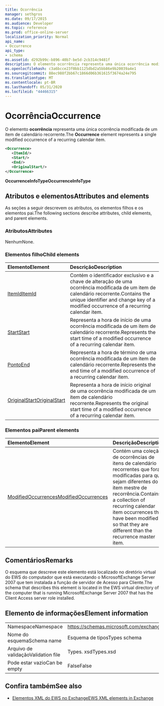 ```yaml
---
title: Ocorrência
manager: sethgros
ms.date: 09/17/2015
ms.audience: Developer
ms.topic: reference
ms.prod: office-online-server
localization_priority: Normal
api_name:
- Occurrence
api_type:
- schema
ms.assetid: d292b99c-b896-40b7-be5d-2cb314c9481f
description: O elemento ocorrência representa uma única ocorrência modificada de um item de calendário recorrente.
ms.openlocfilehash: c3a6bcce23f0bb1125dbd2a5bb86e9b20039a4e1
ms.sourcegitcommit: 88ec988f2bb67c1866d06b361615f3674a24e795
ms.translationtype: MT
ms.contentlocale: pt-BR
ms.lasthandoff: 05/31/2020
ms.locfileid: "44466315"
---
```

# <a name="occurrence"></a><span data-ttu-id="5c5d8-103">Ocorrência</span><span class="sxs-lookup"><span data-stu-id="5c5d8-103">Occurrence</span></span>

<span data-ttu-id="5c5d8-104">O elemento **ocorrência** representa uma única ocorrência modificada de um item de calendário recorrente.</span><span class="sxs-lookup"><span data-stu-id="5c5d8-104">The **Occurrence** element represents a single modified occurrence of a recurring calendar item.</span></span> 
  
```xml
<Occurrence>
   <ItemId/>
   <Start/>
   <End/>
   <OriginalStart/>
</Occurrence>
```

<span data-ttu-id="5c5d8-105">**OccurrenceInfoType**</span><span class="sxs-lookup"><span data-stu-id="5c5d8-105">**OccurrenceInfoType**</span></span>

## <a name="attributes-and-elements"></a><span data-ttu-id="5c5d8-106">Atributos e elementos</span><span class="sxs-lookup"><span data-stu-id="5c5d8-106">Attributes and elements</span></span>

<span data-ttu-id="5c5d8-107">As seções a seguir descrevem os atributos, os elementos filhos e os elementos pai.</span><span class="sxs-lookup"><span data-stu-id="5c5d8-107">The following sections describe attributes, child elements, and parent elements.</span></span>
  
### <a name="attributes"></a><span data-ttu-id="5c5d8-108">Atributos</span><span class="sxs-lookup"><span data-stu-id="5c5d8-108">Attributes</span></span>

<span data-ttu-id="5c5d8-109">Nenhum</span><span class="sxs-lookup"><span data-stu-id="5c5d8-109">None.</span></span>
  
### <a name="child-elements"></a><span data-ttu-id="5c5d8-110">Elementos filho</span><span class="sxs-lookup"><span data-stu-id="5c5d8-110">Child elements</span></span>

|<span data-ttu-id="5c5d8-111">**Elemento**</span><span class="sxs-lookup"><span data-stu-id="5c5d8-111">**Element**</span></span>|<span data-ttu-id="5c5d8-112">**Descrição**</span><span class="sxs-lookup"><span data-stu-id="5c5d8-112">**Description**</span></span>|
|:-----|:-----|
|[<span data-ttu-id="5c5d8-113">ItemId</span><span class="sxs-lookup"><span data-stu-id="5c5d8-113">ItemId</span></span>](itemid.md) <br/> |<span data-ttu-id="5c5d8-114">Contém o identificador exclusivo e a chave de alteração de uma ocorrência modificada de um item de calendário recorrente.</span><span class="sxs-lookup"><span data-stu-id="5c5d8-114">Contains the unique identifier and change key of a modified occurrence of a recurring calendar item.</span></span>  <br/> |
|[<span data-ttu-id="5c5d8-115">Start</span><span class="sxs-lookup"><span data-stu-id="5c5d8-115">Start</span></span>](start.md) <br/> |<span data-ttu-id="5c5d8-116">Representa a hora de início de uma ocorrência modificada de um item de calendário recorrente.</span><span class="sxs-lookup"><span data-stu-id="5c5d8-116">Represents the start time of a modified occurrence of a recurring calendar item.</span></span>  <br/> |
|[<span data-ttu-id="5c5d8-117">Ponto</span><span class="sxs-lookup"><span data-stu-id="5c5d8-117">End </span></span>](end-ex15websvcsotherref.md) <br/> |<span data-ttu-id="5c5d8-118">Representa a hora de término de uma ocorrência modificada de um item de calendário recorrente.</span><span class="sxs-lookup"><span data-stu-id="5c5d8-118">Represents the end time of a modified occurrence of a recurring calendar item.</span></span>  <br/> |
|[<span data-ttu-id="5c5d8-119">OriginalStart</span><span class="sxs-lookup"><span data-stu-id="5c5d8-119">OriginalStart</span></span>](originalstart.md) <br/> |<span data-ttu-id="5c5d8-120">Representa a hora de início original de uma ocorrência modificada de um item de calendário recorrente.</span><span class="sxs-lookup"><span data-stu-id="5c5d8-120">Represents the original start time of a modified occurrence of a recurring calendar item.</span></span>  <br/> |
   
### <a name="parent-elements"></a><span data-ttu-id="5c5d8-121">Elementos pai</span><span class="sxs-lookup"><span data-stu-id="5c5d8-121">Parent elements</span></span>

|<span data-ttu-id="5c5d8-122">**Elemento**</span><span class="sxs-lookup"><span data-stu-id="5c5d8-122">**Element**</span></span>|<span data-ttu-id="5c5d8-123">**Descrição**</span><span class="sxs-lookup"><span data-stu-id="5c5d8-123">**Description**</span></span>|
|:-----|:-----|
|[<span data-ttu-id="5c5d8-124">ModifiedOccurrences</span><span class="sxs-lookup"><span data-stu-id="5c5d8-124">ModifiedOccurrences</span></span>](modifiedoccurrences.md) <br/> |<span data-ttu-id="5c5d8-125">Contém uma coleção de ocorrências de itens de calendário recorrentes que foram modificadas para que sejam diferentes do item mestre de recorrência.</span><span class="sxs-lookup"><span data-stu-id="5c5d8-125">Contains a collection of recurring calendar item occurrences that have been modified so that they are different than the recurrence master item.</span></span>  <br/> |
   
## <a name="remarks"></a><span data-ttu-id="5c5d8-126">Comentários</span><span class="sxs-lookup"><span data-stu-id="5c5d8-126">Remarks</span></span>

<span data-ttu-id="5c5d8-127">O esquema que descreve este elemento está localizado no diretório virtual do EWS do computador que está executando o MicrosoftExchange Server 2007 que tem instalada a função de servidor de Acesso para Cliente.</span><span class="sxs-lookup"><span data-stu-id="5c5d8-127">The schema that describes this element is located in the EWS virtual directory of the computer that is running MicrosoftExchange Server 2007 that has the Client Access server role installed.</span></span>
  
## <a name="element-information"></a><span data-ttu-id="5c5d8-128">Elemento de informações</span><span class="sxs-lookup"><span data-stu-id="5c5d8-128">Element information</span></span>

|||
|:-----|:-----|
|<span data-ttu-id="5c5d8-129">Namespace</span><span class="sxs-lookup"><span data-stu-id="5c5d8-129">Namespace</span></span>  <br/> |https://schemas.microsoft.com/exchange/services/2006/types  <br/> |
|<span data-ttu-id="5c5d8-130">Nome do esquema</span><span class="sxs-lookup"><span data-stu-id="5c5d8-130">Schema name</span></span>  <br/> |<span data-ttu-id="5c5d8-131">Esquema de tipos</span><span class="sxs-lookup"><span data-stu-id="5c5d8-131">Types schema</span></span>  <br/> |
|<span data-ttu-id="5c5d8-132">Arquivo de validação</span><span class="sxs-lookup"><span data-stu-id="5c5d8-132">Validation file</span></span>  <br/> |<span data-ttu-id="5c5d8-133">Types. xsd</span><span class="sxs-lookup"><span data-stu-id="5c5d8-133">Types.xsd</span></span>  <br/> |
|<span data-ttu-id="5c5d8-134">Pode estar vazio</span><span class="sxs-lookup"><span data-stu-id="5c5d8-134">Can be empty</span></span>  <br/> |<span data-ttu-id="5c5d8-135">False</span><span class="sxs-lookup"><span data-stu-id="5c5d8-135">False</span></span>  <br/> |
   
## <a name="see-also"></a><span data-ttu-id="5c5d8-136">Confira também</span><span class="sxs-lookup"><span data-stu-id="5c5d8-136">See also</span></span>

- [<span data-ttu-id="5c5d8-137">Elementos XML do EWS no Exchange</span><span class="sxs-lookup"><span data-stu-id="5c5d8-137">EWS XML elements in Exchange</span></span>](ews-xml-elements-in-exchange.md)

